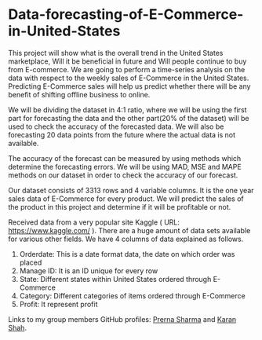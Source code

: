 # Data-forecasting-of-E-Commerce-in-United-States
This project will show what is the overall trend in the United States marketplace, Will it be beneficial in future and Will people continue to buy from E-commerce.
We are going to perform a time-series analysis on the data with respect to the weekly sales of E-Commerce in the United States. Predicting E-Commerce sales will help us predict whether there will be any benefit of shifting offline business to online.

We will be dividing the dataset in 4:1 ratio, where we will be using the first part for forecasting the data and the other part(20% of the dataset) will be used to check the accuracy of the forecasted data. We will also be forecasting 20 data points from the future where the actual data is not available.

The accuracy of the forecast can be measured by using methods which determine the forecasting errors. We will be using MAD, MSE and MAPE methods on our dataset in order to check the accuracy of our forecast.

Our dataset consists of 3313 rows and 4 variable columns. It is the one year sales data of E-Commerce for every product. We will predict the sales of the product in this project and determine if it will be profitable or not.

Received data from a very popular site Kaggle ( URL: https://www.kaggle.com/ ). There are a huge amount of data sets available for various other fields. We have 4 columns of data explained as follows.

1. Orderdate: This is a date format data, the date on which order was placed
2. Manage ID: It is an ID unique for every row
3. State: Different states within United States ordered through E-Commerce
4. Category: Different categories of items ordered through E-Commerce
5. Profit: It represent profit

Links to my group members GitHub profiles: [Prerna Sharma](https://github.com/PrernaSharma96) and [Karan Shah](https://github.com/KaranS279).
